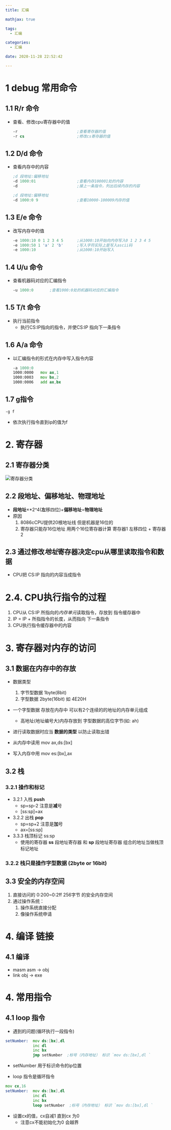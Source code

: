 ```yaml
---
title: 汇编

mathjax: true

tags:
  - 汇编

categories:
  - 汇编

date: 2020-11-28 22:52:42

---
```

# 1 debug 常用命令
## 1.1 R/r 命令
* 查看、修改cpu寄存器中的值
	```asm
	-r							;查看寄存器的值
	-r cs						;修改cs寄存器的值
	```

## 1.2 D/d 命令
* 查看内存中的内容
	```asm
	;d 段地址:偏移地址
	-d 1000:01					;查看内存100001处的内容
	-d							;接上一条指令，列出后续内存的内容

	;d 段地址:偏移地址
	-d 1000:0 9					;查看10000-100009内存的值
	```
	<!--more-->

## 1.3 E/e 命令
* 改写内存中的值
	```asm
	-e 1000:10 0 1 2 3 4 5      ;从1000:10开始向内存写入0 1 2 3 4 5
	-e 1000:50 1 'a' 2 'b'      ;写入字符实际上是写入ascii码
	-e 1000:10                  ;从1000:10开始写入
	```

## 1.4 U/u 命令
* 查看机器码对应的汇编指令
	```asm
	-u 1000:0       ;查看1000:0处的机器码对应的汇编指令
	```

## 1.5 T/t 命令
* 执行当前指令
	* 执行CS:IP指向的指令，并使CS:IP 指向下一条指令

## 1.6 A/a 命令
* 以汇编指令的形式在内存中写入指令内容
	```asm
	-a 1000:0
	1000:0000   mov ax,1
	1000:0003   mov bx,2
	1000:0006   add ax,bx
	```

## 1.7 g指令
```asm
-g f
```
* 依次执行指令直到ip的值为f

# 2. 寄存器

## 2.1 寄存器分类

![寄存器分类](./pictures/1.png "寄存器分类")

## 2.2 段地址、偏移地址、物理地址
* **段地址**×*2^4(**左**移四位)+**偏移地址**=**物理地址**
* 原因
	1. 8086cCPU提供20根地址线  但是机器是16位的
	2. 寄存器只能存16位地址 用两个16位寄存器计算     寄存器1 左移四位  + 寄存器2



## 2.3 通过修改*地址*寄存器决定cpu从哪里读取指令和数据
* CPU把 CS:IP 指向的内容当成指令


# 2.4. CPU执行指令的过程
1. CPU从 CS:IP  所指向的*内存单元*读取指令，存放到 指令缓存器中
2. IP = IP + 所指指令的长度，从而指向 下一条指令
3. CPU执行指令缓存器中的内容




# 3. 寄存器对内存的访问

## 3.1 数据在内存中的存放
* 数据类型
	1. 字节型数据 1byte(8bit)
	2. 字型数据 2byte(16bit)    如 4E20H
* 一个字型数据 存放在内存中 可以有2个连续的的地址的内存单元组成
	* 高地址(地址编号大)内存存放到 字型数据的高位字节(如: ah)

* 进行读取数据时应当 **数据的类型**   以防止读取出错

* 从内存中读用 mov ax,ds:[bx]
* 写入内存中用 mov es:[bx],ax

## 3.2 栈

### 3.2.1 操作和标记
* 3.2.1 入栈 **push**
	* sp=sp-2   注意是**减**号
	* [ss:sp]=ax
* 3.2.2 出栈 **pop**
	* sp=sp+2   注意是**加**号
	* ax=[ss:sp]
* 3.3.3 栈顶标记 ss:sp
	* 使用的寄存器 **ss** 段地址寄存器  和 **sp** 段地址寄存器  组合的地址当做栈顶标记地址

### 3.2.2 栈只是操作字型数据 (2byte or 16bit)

## 3.3 安全的内存空间
1. 直接访问的 0:200~0:2ff  256字节 的安全内存空间
2. 通过操作系统：
	1. 操作系统直接分配
	2. 像操作系统申请


# 4. 编译 链接
##  4.1 编译
* masm asm -> obj
* link obj -> exe




# 4. 常用指令

## 4.1 loop 指令
* 遇到的问题(循环执行一段指令)
```asm
setNumber:  mov ds:[bx],dl
			inc dl
			inc bx
			jmp setNumber  ;标号（内存地址） 标识 `mov ds:[bx],dl `
```
* setNumber 用于标识命令的ip位置

* loop 指令是循环指令
```asm
mov cx,16
setNumber:  mov ds:[bx],dl
			inc dl
			inc bx
			loop setNumber  ;标号（内存地址） 标识 `mov ds:[bx],dl `
```
* 设置cx的值，cx自减1 直到cx 为0
	* 注意cx不能初始化为0 会越界

